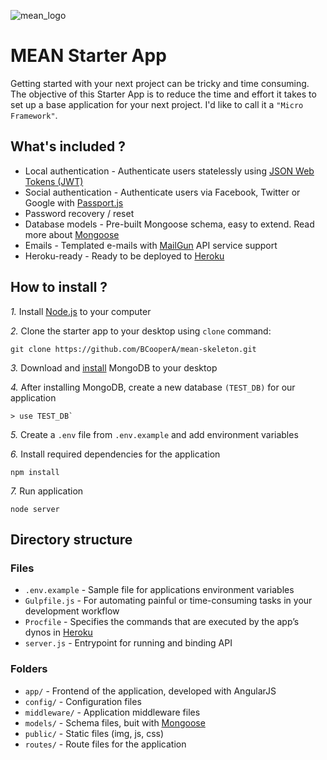 ![mean_logo](https://cdn-images-1.medium.com/max/1600/1*kkXbE9GlS73U7x1iXHP_vQ.png)

# MEAN Starter App

Getting started with your next project can be tricky and time consuming. The objective of this Starter App is to reduce the time and effort it takes to set up a base application for your next project. I'd like to call it a `"Micro Framework"`.

## What's included ?

* Local authentication - Authenticate users statelessly using [JSON Web Tokens (JWT)](https://jwt.io)
* Social authentication - Authenticate users via Facebook, Twitter or Google with [Passport.js](https://github.com/jaredhanson/passport)
* Password recovery / reset
* Database models - Pre-built Mongoose schema, easy to extend. Read more about [Mongoose](http://mongoosejs.com)
* Emails - Templated e-mails with [MailGun](https://www.mailgun.com) API service support
* Heroku-ready - Ready to be deployed to [Heroku](https://www.heroku.com)

## How to install ?

*1.* Install [Node.js](https://nodejs.org/en/) to your computer

*2.* Clone the starter app to your desktop using `clone` command:
```
git clone https://github.com/BCooperA/mean-skeleton.git
```

*3.* Download and [install](https://docs.mongodb.com/manual/installation/) MongoDB to your desktop

*4.* After installing MongoDB, create a new database `(TEST_DB)` for our application
```
> use TEST_DB`
```
*5.* Create a `.env` file from `.env.example` and add environment variables

*6.* Install required dependencies for the application
```
npm install
```

*7.* Run application

```
node server
```

## Directory structure

### Files
* `.env.example` - Sample file for applications environment variables
* `Gulpfile.js` - For automating painful or time-consuming tasks in your development workflow
* `Procfile` - Specifies the commands that are executed by the app’s dynos in [Heroku](https://www.heroku.com)
* `server.js` - Entrypoint for running and binding API

### Folders
* `app/` - Frontend of the application, developed with AngularJS
* `config/` - Configuration files
* `middleware/` - Application middleware files 
* `models/` - Schema files, buit with [Mongoose](http://mongoosejs.com)
* `public/` - Static files (img, js, css)
* `routes/` - Route files for the application

